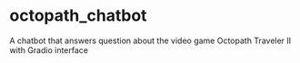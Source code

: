 # octopath_chatbot
A chatbot that answers question about the video game Octopath Traveler II with Gradio interface
